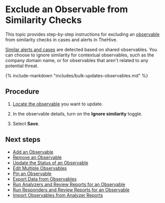 # Exclude an Observable from Similarity Checks

<!-- md:permission `manageObservable` -->

This topic provides step-by-step instructions for excluding an [observable](about-observables.md) from similarity checks in cases and alerts in TheHive.

[Similar alerts and cases](../find-similar-alerts-cases.md) are detected based on shared observables. You can choose to ignore similarity for contextual observables, such as the company domain name, or for observables that aren't related to any potential threat.

{% include-markdown "includes/bulk-updates-observables.md" %}

<h2>Procedure</h2>

1. [Locate the observable](../search-for-cases/find-an-observable.md) you want to update.

2. In the observable details, turn on the **Ignore similarity** toggle.

3. Select **Save**.

<h2>Next steps</h2>

* [Add an Observable](add-an-observable.md)
* [Remove an Observable](remove-an-observable.md)
* [Update the Status of an Observable](update-an-observable-status.md)
* [Edit Multiple Observables](edit-multiple-observables.md)
* [Pin an Observable](pin-an-observable.md)
* [Export Data from Observables](export-data-observables.md)
* [Run Analyzers and Review Reports for an Observable](run-analyzers-on-an-observable.md)
* [Run Responders and Review Reports for an Observable](run-responders-on-an-observable.md)
* [Import Observables from Analyzer Reports](import-observables-from-analyzer-reports.md)
